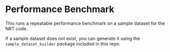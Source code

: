 # Performance Benchmark

This runs a repeatable performance benchmark on a sample dataset for the NRT code.

If a sample dataset does not exist, you can generate it using the `sample_dataset_builder` package included in
this repo.
